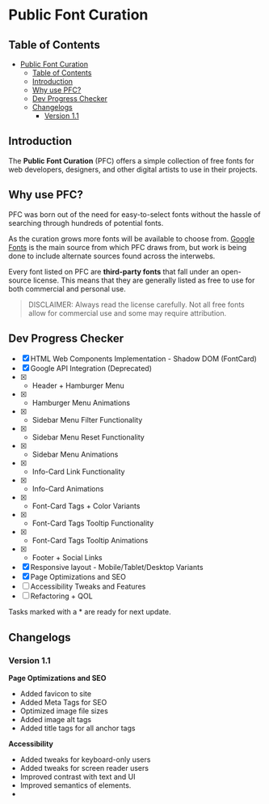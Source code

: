 # Public Font Curation

## Table of Contents
- [Public Font Curation](#public-font-curation)
  - [Table of Contents](#table-of-contents)
  - [Introduction](#introduction)
  - [Why use PFC?](#why-use-pfc)
  - [Dev Progress Checker](#dev-progress-checker)
  - [Changelogs](#changelogs)
    - [Version 1.1](#version-11)

## Introduction
The **Public Font Curation** (PFC) offers a simple collection of free fonts for web developers, designers, and other digital artists to use in their projects.

## Why use PFC?
PFC was born out of the need for easy-to-select fonts without the hassle of searching through hundreds of potential fonts.

As the curation grows more fonts will be available to choose from. [Google Fonts](https://fonts.google.com/) is the main source from which PFC draws from, but work is being done to include alternate sources found across the interwebs.

Every font listed on PFC are **third-party fonts** that fall under an open-source license. This means that they are generally listed as free to use for both commercial and personal use. 

> DISCLAIMER: Always read the license carefully. Not all free fonts allow for commercial use and some may require attribution.

## Dev Progress Checker
- [x] HTML Web Components Implementation - Shadow DOM (FontCard)
- [x] Google API Integration (Deprecated)
- [x] * Header + Hamburger Menu
- [x] * Hamburger Menu Animations
- [x] * Sidebar Menu Filter Functionality
- [x] * Sidebar Menu Reset Functionality
- [x] * Sidebar Menu Animations
- [x] * Info-Card Link Functionality
- [x] * Info-Card Animations
- [x] * Font-Card Tags + Color Variants
- [x] * Font-Card Tags Tooltip Functionality
- [x] * Font-Card Tags Tooltip Animations
- [x] * Footer + Social Links
- [x] Responsive layout - Mobile/Tablet/Desktop Variants
- [x] Page Optimizations and SEO
- [ ] Accessibility Tweaks and Features
- [ ] Refactoring + QOL

Tasks marked with a * are ready for next update.

## Changelogs
### Version 1.1

__Page Optimizations and SEO__
- Added favicon to site
- Added Meta Tags for SEO
- Optimized image file sizes
- Added image alt tags
- Added title tags for all anchor tags

__Accessibility__
- Added tweaks for keyboard-only users
- Added tweaks for screen reader users
- Improved contrast with text and UI
- Improved semantics of elements.
- 